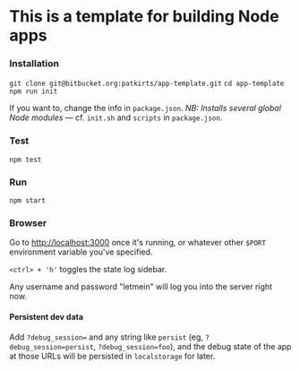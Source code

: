 # This is a template for building Node apps

### Installation
`git clone git@bitbucket.org:patkirts/app-template.git`
`cd app-template`
`npm run init`

If you want to, change the info in `package.json`. *NB: Installs several global Node modules* &mdash; cf. `init.sh` and `scripts` in `package.json`.

### Test
`npm test`

### Run
`npm start`

### Browser
Go to [http://localhost:3000](http://localhost:3000 "Visit in browser") once it's running, or whatever other `$PORT` environment variable you've specified.

`<ctrl> + 'h'` toggles the state log sidebar.

Any username and password "letmein" will log you into the server right now.

#### Persistent dev data
Add `?debug_session=` and any string like `persist` (eg, `?debug_session=persist`, `?debug_session=foo`), and the debug state of the app at those URLs will be persisted in `localstorage` for later.
